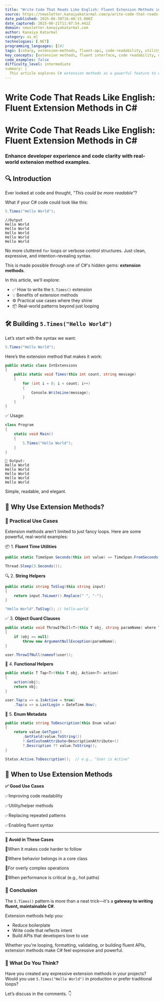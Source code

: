 ```yaml
---
title: "Write Code That Reads Like English: Fluent Extension Methods in C#"
source: https://newsletter.kanaiyakatarmal.com/p/write-code-that-reads-like-english
date_published: 2025-06-30T16:40:15.000Z
date_captured: 2025-08-21T11:07:54.442Z
domain: newsletter.kanaiyakatarmal.com
author: Kanaiya Katarmal
category: ai_ml
technologies: [.NET]
programming_languages: [C#]
tags: [csharp, extension-methods, fluent-api, code-readability, utility-methods, programming-patterns, dotnet, clean-code]
key_concepts: [extension methods, fluent interface, code readability, utility methods, guard clauses, functional programming, boilerplate reduction]
code_examples: false
difficulty_level: intermediate
summary: |
  This article explores C# extension methods as a powerful feature to enhance code readability and developer experience. It demonstrates how to create fluent, English-like syntax, such as `5.Times("Hello World")`, by implementing custom extension methods. The post provides practical, real-world examples including fluent time utilities, string helpers, object guard clauses, functional helpers, and enum metadata retrieval. It also offers guidance on appropriate use cases for extension methods, emphasizing their role in reducing boilerplate and building expressive APIs, while cautioning against overuse or misuse.
---
```

# Write Code That Reads Like English: Fluent Extension Methods in C#

# Write Code That Reads Like English: Fluent Extension Methods in C#

### Enhance developer experience and code clarity with real-world extension method examples.

## 🔍 Introduction

Ever looked at code and thought, _"This could be more readable"_?

What if your C# code could look like this:

```csharp
5.Times("Hello World");
```
```
//Output
Hello World
Hello World
Hello World
Hello World
Hello World
```

No more cluttered `for` loops or verbose control structures. Just clean, expressive, and intention-revealing syntax.

This is made possible through one of C#'s hidden gems: **extension methods**.

In this article, we’ll explore:

*   ✅ How to write the `5.Times()` extension
*   💡 Benefits of extension methods
*   ⚙️ Practical use cases where they shine
*   📦 Real-world patterns beyond just looping

## 🛠️ Building `5.Times("Hello World")`

Let’s start with the syntax we want:

```csharp
5.Times("Hello World");
```

Here’s the extension method that makes it work:

```csharp
public static class IntExtensions
{
    public static void Times(this int count, string message)
    {
        for (int i = 0; i < count; i++)
        {
            Console.WriteLine(message);
        }
    }
}
```

✅ Usage:

```csharp
class Program
{
    static void Main()
    {
        5.Times("Hello World");
    }
}
```
```
💬 Output:
Hello World
Hello World
Hello World
Hello World
Hello World
```

Simple, readable, and elegant.

## 🎯 Why Use Extension Methods?

### 🧰 Practical Use Cases

Extension methods aren’t limited to just fancy loops. Here are some powerful, real-world examples:

📦 1. **Fluent Time Utilities**

```csharp
public static TimeSpan Seconds(this int value) => TimeSpan.FromSeconds(value);
```
```csharp
Thread.Sleep(3.Seconds());
```

🔍 2. **String Helpers**

```csharp
public static string ToSlug(this string input)
{
    return input.ToLower().Replace(" ", "-");
}
```
```csharp
"Hello World".ToSlug(); // hello-world
```

✅ 3. **Object Guard Clauses**

```csharp
public static void ThrowIfNull<T>(this T obj, string paramName) where T : class
{
    if (obj == null)
        throw new ArgumentNullException(paramName);
}
```
```csharp
user.ThrowIfNull(nameof(user));
```

🧠 4. **Functional Helpers**

```csharp
public static T Tap<T>(this T obj, Action<T> action)
{
    action(obj);
    return obj;
}
```
```csharp
user.Tap(u => u.IsActive = true)
    .Tap(u => u.LastLogin = DateTime.Now);
```

🧮 5. **Enum Metadata**

```csharp
public static string ToDescription(this Enum value)
{
    return value.GetType()
        .GetField(value.ToString())
        ?.GetCustomAttribute<DescriptionAttribute>()
        ?.Description ?? value.ToString();
}
```
```csharp
Status.Active.ToDescription();  // e.g., "User is Active"
```

## 📌 When to Use Extension Methods

**✅ Good Use Cases**

✅Improving code readability

✅Utility/helper methods

✅Replacing repeated patterns

✅Enabling fluent syntax

---

**🚫 Avoid in These Cases**

🚫When it makes code harder to follow

🚫Where behavior belongs in a core class

🚫For overly complex operations

🚫When performance is critical (e.g., hot paths)

### 🧠 Conclusion

The `5.Times()` pattern is more than a neat trick—it's a **gateway to writing fluent, maintainable C#**.

Extension methods help you:

*   Reduce boilerplate
*   Write code that reflects intent
*   Build APIs that developers love to use

Whether you're looping, formatting, validating, or building fluent APIs, extension methods make C# feel expressive and powerful.

### 💬 What Do You Think?

Have you created any expressive extension methods in your projects?
Would you use `5.Times("Hello World")` in production or prefer traditional loops?

Let’s discuss in the comments. 👇